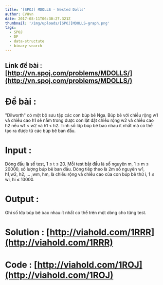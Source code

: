 ```yaml
---
title: '[SPOJ] MDOLLS - Nested Dolls'
author: CVHvn
date: 2017-08-11T06:30:27.321Z
thumbnail: '/img/uploads/[SPOJ]MDOLLS-graph.png'
tags:
  - SPOJ
  - DP
  - data-structute
  - binary-search
---
```

## Link đề bài : [http://vn.spoj.com/problems/MDOLLS/](http://vn.spoj.com/problems/MDOLLS/)

# Đề bài :
"Dilworth" có một bộ sưu tập các con búp bê Nga.  Búp bê với chiều rộng w1 
và chiều cao h1 sẽ nằm trong được con lật đật chiều rộng w2 và chiều cao h2
nếu w1 < w2 và h1 < h2. 
Tính số lớp búp bê bao nhau ít nhất mà có thể tạo ra được từ các búp bê ban đầu.

# Input :
Dòng đầu là số test,  1 ≤ t ≤ 20. Mỗi test bắt đầu là số nguyên m, 1 ≤ m ≤ 20000, 
số lượng búp bê ban đầu. Dòng tiếp theo là 2m số nguyên w1, h1,w2, h2,
... ,wm, hm, là chiều rộng và chiều cao của con búp bê thứ i, 1 ≤ wi, hi ≤ 10000.

# Output :
Ghi số lớp búp bê bao nhau ít nhất có thể trên một dòng cho từng test.

# Solution : [http://viahold.com/1RRR](http://viahold.com/1RRR)
# Code : [http://viahold.com/1ROJ](http://viahold.com/1ROJ)
